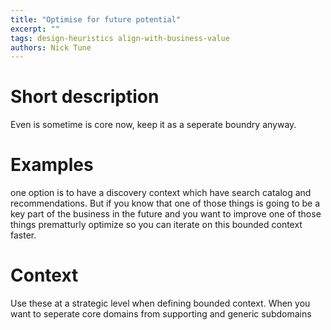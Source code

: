 ```yaml
---
title: "Optimise for future potential"
excerpt: ""
tags: design-heuristics align-with-business-value
authors: Nick Tune
---
```


# Short description

Even is sometime is core now, keep it as a seperate boundry anyway.

# Examples

one option is to have a discovery context which have search catalog and recommendations. But if you know that one of those things is going to be a key part of the business in the future and you want to improve one of those things prematturly optimize so you can iterate on this bounded context faster.

# Context

Use these at a strategic level when defining bounded context. When you want to seperate core domains from supporting and generic subdomains
